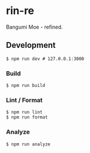 # rin-re

Bangumi Moe - refined.

## Development

``` shell
$ npm run dev # 127.0.0.1:3000
```

### Build

``` shell
$ npm run build
```

### Lint / Format

``` shell
$ npm run lint
$ npm run format
```

### Analyze

``` shell
$ npm run analyze
```
